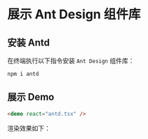 # 展示 Ant Design 组件库

## 安装 Antd

在终端执行以下指令安装 `Ant Design` 组件库：

```shell
npm i antd
```

## 展示 Demo

```html
<demo react="antd.tsx" />
```

渲染效果如下：

<demo react="antd.tsx" />